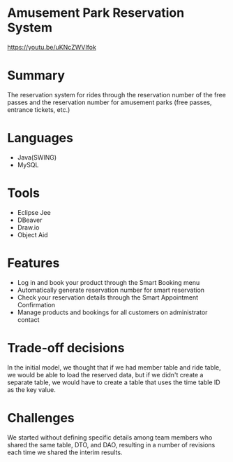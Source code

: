 # Amusement Park Reservation System
https://youtu.be/uKNcZWVIfok

# Summary
The reservation system for rides through the reservation number of the free passes and the reservation number for amusement parks (free passes, entrance tickets, etc.)

# Languages
* Java(SWING)
* MySQL

# Tools
* Eclipse Jee
* DBeaver
* Draw.io
* Object Aid

# Features
* Log in and book your product through the Smart Booking menu
* Automatically generate reservation number for smart reservation
* Check your reservation details through the Smart Appointment Confirmation
* Manage products and bookings for all customers on administrator contact

# Trade-off decisions
In the initial model, we thought that if we had member table and ride table, we would be able to load the reserved data, but if we didn't create a separate table, we would have to create a table that uses the time table ID as the key value.

# Challenges
We started without defining specific details among team members who shared the same table, DTO, and DAO, resulting in a number of revisions each time we shared the interim results.
